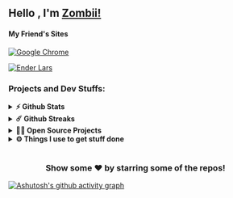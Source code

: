 <style>
  a{
    text-decoration-underline:;
  }
</style>

## Hello , I'm [Zombii!](https://github.com/ZombiiTheCoder/)

#### My Friend's Sites

[![Google Chrome](https://img.shields.io/badge/Maximum%20Pizza-000000?style=for-the-badge&logo=GoogleChrome&logoColor=white)](https://m4ximumpizza.github.io/Site/)

[![Ender Lars](https://img.shields.io/badge/Ender%20Lars-000000?style=for-the-badge&logo=GoogleChrome&logoColor=white)](https://enderlars.netlify.app)

### Projects and Dev Stuffs:

<details>	
  <summary><b>⚡ Github Stats</b></summary>

  <br />
  <img height="180em" src="https://github-readme-stats.vercel.app/api?username=zombiithecoder&show_icons=true&hide_border=true&&count_private=true&include_all_commits=true" />
  <img height="180em" src="https://github-readme-stats.vercel.app/api/top-langs/?username=zombiithecoder&exclude_repo=KNN-Image-Classification&show_icons=true&hide_border=true&layout=compact&langs_count=8"/>
</details>

<details>	
  <summary><b>☄️ Github Streaks</b></summary>

  <br />
  <img height="180em" src="https://github-readme-streak-stats.herokuapp.com/?user=zombiithecoder&hide_border=true" />
</details>

<details>
  <summary><b>🧑‍🚀 Open Source Projects</b></summary>

  <br />
  <table>
    <thead align="center">
      <tr border: none;>
        <td><b>💻 Projects</b></td>
        <td><b>🌟 Stars</b></td>
        <td><b>📄 Lines</b></td>
        <td><b>🍴 Forks</b></td>
        <td><b>🐛 Issues</b></td>
        <td><b>🔔 Pull Requests</b></td>
        <td><b>👨‍💻 Language</b></td>
      </tr>
    </thead>
    <tobody>
      <tr>
      <td><a href="https://github.com/ZombiiTheCoder/Soup"><b>🚀 Soup</b></a></td>
        <td><img alt="Stars" src="https://img.shields.io/github/stars/ZombiiTheCoder/Soup?style=flat-square&labelColor=343b41"/></td>
        <td><img alt="Lines" src="https://img.shields.io/tokei/lines/github/ZombiiTheCoder/Soup?style=plastic"/></td>
        <td><img alt="Forks" src="https://img.shields.io/github/forks/ZombiiTheCoder/Soup?style=flat-square&labelColor=343b41"/></td>
        <td><img alt="Issues" src="https://img.shields.io/github/issues/ZombiiTheCoder/Soup?style=flat-square"/></td>
        <td><img alt="Pull Requests" src="https://img.shields.io/github/issues-pr/ZombiiTheCoder/Soup?style=flat-square"/></td>
        <td><img alt="Language" src="https://img.shields.io/github/languages/count/ZombiiTheCoder/Soup?style=flat-square"/>
        <img alt="Language" src="https://img.shields.io/github/languages/top/ZombiiTheCoder/Soup?style=flat-square"/></td>
      </tr>
      <td><a href="https://github.com/ZombiiTheCoder/SoupPackager"><b>🚀 Soup Packager</b></a></td>
        <td><img alt="Stars" src="https://img.shields.io/github/stars/ZombiiTheCoder/SoupPackager?style=flat-square&labelColor=343b41"/></td>
        <td><img alt="Lines" src="https://img.shields.io/tokei/lines/github/ZombiiTheCoder/SoupPackager?style=plastic"/></td>
        <td><img alt="Forks" src="https://img.shields.io/github/forks/ZombiiTheCoder/SoupPackager?style=flat-square&labelColor=343b41"/></td>
        <td><img alt="Issues" src="https://img.shields.io/github/issues/ZombiiTheCoder/SoupPackager?style=flat-square"/></td>
        <td><img alt="Pull Requests" src="https://img.shields.io/github/issues-pr/ZombiiTheCoder/SoupPackager?style=flat-square"/></td>
        <td><img alt="Language" src="https://img.shields.io/github/languages/count/ZombiiTheCoder/SoupPackager?style=flat-square"/>
        <img alt="Language" src="https://img.shields.io/github/languages/top/ZombiiTheCoder/SoupPackager?style=flat-square"/></td>
      </tr>
      <td><a href="https://github.com/GeoStudios/Geo-Launcher"><b>🚀 Geo Launcher</b></a></td>
        <td><img alt="Stars" src="https://img.shields.io/github/stars/GeoStudios/Geo-Launcher?style=flat-square&labelColor=343b41"/></td>
        <td><img alt="Lines" src="https://img.shields.io/tokei/lines/github/GeoStudios/Geo-Launcher?style=plastic"/></td>
        <td><img alt="Forks" src="https://img.shields.io/github/forks/GeoStudios/Geo-Launcher?style=flat-square&labelColor=343b41"/></td>
        <td><img alt="Issues" src="https://img.shields.io/github/issues/GeoStudios/Geo-Launcher?style=flat-square"/></td>
        <td><img alt="Pull Requests" src="https://img.shields.io/github/issues-pr/GeoStudios/Geo-Launcher?style=flat-square"/></td>
        <td><img alt="Language" src="https://img.shields.io/github/languages/count/GeoStudios/Geo-Launcher?style=flat-square"/>
        <img alt="Language" src="https://img.shields.io/github/languages/top/GeoStudios/Geo-Launcher?style=flat-square"/></td>
      </tr>
      <td><a href="https://github.com/GeoStudios/Project-Creator"><b>🚀 Project Creator</b></a></td>
        <td><img alt="Stars" src="https://img.shields.io/github/stars/GeoStudios/Project-Creator?style=flat-square&labelColor=343b41"/></td>
        <td><img alt="Lines" src="https://img.shields.io/tokei/lines/github/GeoStudios/Project-Creator?style=plastic"/></td>
        <td><img alt="Forks" src="https://img.shields.io/github/forks/GeoStudios/Project-Creator?style=flat-square&labelColor=343b41"/></td>
        <td><img alt="Issues" src="https://img.shields.io/github/issues/GeoStudios/Project-Creator?style=flat-square"/></td>
        <td><img alt="Pull Requests" src="https://img.shields.io/github/issues-pr/GeoStudios/Project-Creator?style=flat-square"/></td>
        <td><img alt="Language" src="https://img.shields.io/github/languages/count/GeoStudios/Jar-Builder?style=flat-square"/>
        <img alt="Language" src="https://img.shields.io/github/languages/top/GeoStudios/Project-Creator?style=flat-square"/></td>
      </tr>
      <td><a href="https://github.com/GeoStudios/Jar-Builder"><b>🚀 Jar Builder</b></a></td>
        <td><img alt="Stars" src="https://img.shields.io/github/stars/GeoStudios/Jar-Builder?style=flat-square&labelColor=343b41"/></td>
        <td><img alt="Lines" src="https://img.shields.io/tokei/lines/github/GeoStudios/Jar-Builder?style=plastic"/></td>
        <td><img alt="Forks" src="https://img.shields.io/github/forks/GeoStudios/Jar-Builder?style=flat-square&labelColor=343b41"/></td>
        <td><img alt="Issues" src="https://img.shields.io/github/issues/GeoStudios/Jar-Builder?style=flat-square"/></td>
        <td><img alt="Pull Requests" src="https://img.shields.io/github/issues-pr/GeoStudios/Jar-Builder?style=flat-square"/></td>
        <td><img alt="Language" src="https://img.shields.io/github/languages/count/GeoStudios/Jar-Builder?style=flat-square"/>
        <img alt="Language" src="https://img.shields.io/github/languages/top/GeoStudios/Jar-Builder?style=flat-square"/></td>
      </tr>
      <td><a href="https://github.com/GeoStudios/Super-Cal"><b>🚀 Super Cal</b></a></td>
        <td><img alt="Stars" src="https://img.shields.io/github/stars/GeoStudios/Super-Cal?style=flat-square&labelColor=343b41"/></td>
        <td><img alt="Lines" src="https://img.shields.io/tokei/lines/github/GeoStudios/Super-Cal?style=plastic"/></td>
        <td><img alt="Forks" src="https://img.shields.io/github/forks/GeoStudios/Super-Cal?style=flat-square&labelColor=343b41"/></td>
        <td><img alt="Issues" src="https://img.shields.io/github/issues/GeoStudios/Super-Cal?style=flat-square"/></td>
        <td><img alt="Pull Requests" src="https://img.shields.io/github/issues-pr/GeoStudios/Super-Cal?style=flat-square"/></td>
        <td><img alt="Language" src="https://img.shields.io/github/languages/count/GeoStudios/Super-Cal?style=flat-square"/>
        <img alt="Language" src="https://img.shields.io/github/languages/top/GeoStudios/Super-Cal?style=flat-square"/></td>
      </tr>
    </tobody>
  </table>
  <br />
</details>

<details>	
  <br />
  <summary><b>⚙️ Things I use to get stuff done</b></summary>
  	<ul>
  	    <li><b>OS:</b> Windows 11 </li>
  	    <li><b>Browser: </b> Firefox </li>
	    <li><b>Terminal: </b> Powershell </li>
	    <li><b>IDE:</b> VSCode, Visual Studio & Intellij </li>
	    <br />
	</ul>	
</details>

#

<div align="center">

### Show some ❤️ by starring some of the repos!

</div>

[![Ashutosh's github activity graph](https://github-readme-activity-graph.cyclic.app/graph?username=ZombiiTheCoder&bg_color=000000&color=ffffff&line=ff0000&point=0008ff&area=true&hide_border=true)](https://github.com/ashutosh00710/github-readme-activity-graph)
